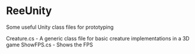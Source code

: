 # ReeUnity
Some useful Unity class files for prototyping

Creature.cs - A generic class file for basic creature implementations in a 3D game
ShowFPS.cs - Shows the FPS

